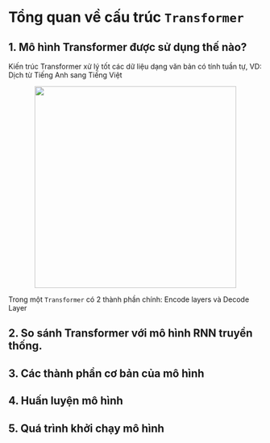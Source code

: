 # Tổng quan về cấu trúc `Transformer`

## 1. Mô hình Transformer được sử dụng thế nào?

Kiến trúc Transformer xử lý tốt các dữ liệu dạng văn bản có tính tuần tự, VD: Dịch từ Tiếng Anh sang Tiếng Việt
<p align="center">
    <img src="F:\8. BERTSum\BERTSum\assets\Base_1.png" width="400">
</p> 

Trong một `Transformer` có 2 thành phần chính: Encode layers và Decode Layer



## 2. So sánh Transformer với mô hình RNN truyền thống.

## 3. Các thành phần cơ bản của mô hình

## 4. Huấn luyện mô hình

## 5. Quá trình khởi chạy mô hình
